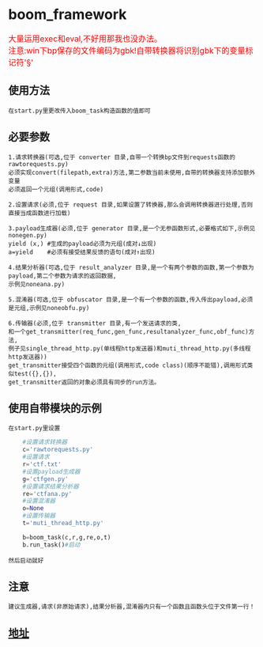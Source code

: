 # boom_framework
<font color=red size=3>大量运用exec和eval,不好用那我也没办法。</font>  
<font color=red size=3>注意:win下bp保存的文件编码为gbk!自带转换器将识别gbk下的变量标记符'§'</font>

## 使用方法
    在start.py里更改传入boom_task构造函数的值即可

## 必要参数
    1.请求转换器(可选,位于 converter 目录,自带一个转换bp文件到requests函数的rawtorequests.py)
    必须实现convert(filepath,extra)方法,第二参数当前未使用,自带的转换器支持添加额外变量
    必须返回一个元组(调用形式,code)

    2.设置请求(必须,位于 request 目录,如果设置了转换器,那么会调用转换器进行处理,否则直接当成函数进行加载)

    3.payload生成器(必须,位于 generator 目录,是一个无参函数形式,必要格式如下,示例见nonegen.py)
    yield (x,) #生成的payload必须为元组(成对↓出现)
    a=yield    #必须有接受结果反馈的语句(成对↑出现)

    4.结果分析器(可选,位于 result_analyzer 目录,是一个有两个参数的函数,第一个参数为payload,第二个参数为请求的返回数据,
    示例见noneana.py)

    5.混淆器(可选,位于 obfuscator 目录,是一个有一个参数的函数,传入传出payload,必须是元组,示例见noneobfu.py)

    6.传输器(必须,位于 transmitter 目录,有一个发送请求的类,
    和一个get_transmitter(req_func,gen_func,resultanalyzer_func,obf_func)方法,
    例子见single_thread_http.py(单线程http发送器)和muti_thread_http.py(多线程http发送器))
    get_transmitter接受四个函数的元组(调用形式,code class)(顺序不能错),调用形式类似test({},{}),
    get_transmitter返回的对象必须具有同步的run方法。


## 使用自带模块的示例
    在start.py里设置
```python
    #设置请求转换器  
    c='rawtorequests.py'  
    #设置请求  
    r='ctf.txt'  
    #设置payload生成器  
    g='ctfgen.py'  
    #设置请求结果分析器  
    re='ctfana.py'  
    #设置混淆器  
    o=None  
    #设置传输器  
    t='muti_thread_http.py'  

    b=boom_task(c,r,g,re,o,t)  
    b.run_task()#启动  
```
    然后启动就好

## 注意
    建议生成器,请求(非原始请求),结果分析器,混淆器内只有一个函数且函数头位于文件第一行！

## [地址](https://github.com/ezeeo/boom_framework "boom_framework")